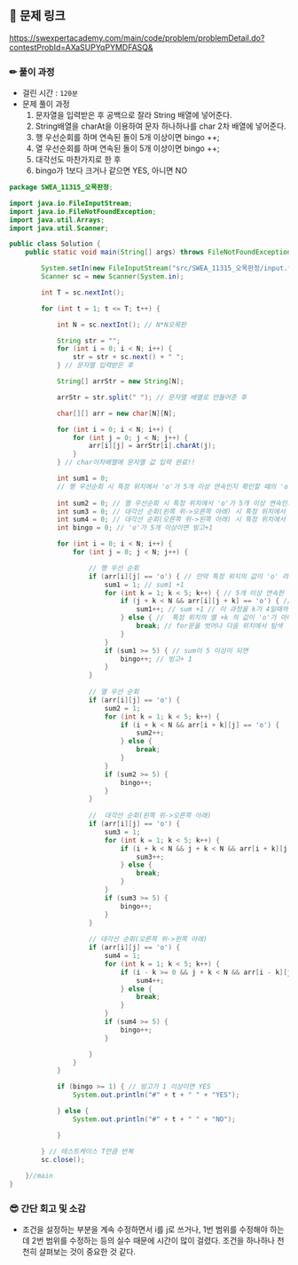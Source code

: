 ## 🔗 문제 링크

https://swexpertacademy.com/main/code/problem/problemDetail.do?contestProbId=AXaSUPYqPYMDFASQ&

### ✏ 풀이 과정
- 걸린 시간 : `120분` 
- 문제 풀이 과정
  1. 문자열을 입력받은 후 공백으로 잘라 String 배열에 넣어준다.
  2. String배열을 charAt을 이용하여 문자 하나하나를 char 2차 배열에 넣어준다.
  3. 행 우선순회를 하며 연속된 돌이 5개 이상이면 bingo ++;
  4. 열 우선순회를 하며 연속된 돌이 5개 이상이면 bingo ++;
  5. 대각선도 마찬가지로 한 후
  6. bingo가 1보다 크거나 같으면 YES, 아니면 NO

```java
package SWEA_11315_오목판정;

import java.io.FileInputStream;
import java.io.FileNotFoundException;
import java.util.Arrays;
import java.util.Scanner;

public class Solution {
	public static void main(String[] args) throws FileNotFoundException {

		System.setIn(new FileInputStream("src/SWEA_11315_오목판정/input.txt"));
		Scanner sc = new Scanner(System.in);

		int T = sc.nextInt();

		for (int t = 1; t <= T; t++) {

			int N = sc.nextInt(); // N*N오목판

			String str = "";
			for (int i = 0; i < N; i++) {
				str = str + sc.next() + " ";
			} // 문자열 입력받은 후

			String[] arrStr = new String[N];

			arrStr = str.split(" "); // 문자열 배열로 만들어준 후

			char[][] arr = new char[N][N];

			for (int i = 0; i < N; i++) {
				for (int j = 0; j < N; j++) {
					arr[i][j] = arrStr[i].charAt(j);
				}
			} // char이차배열에 문자열 값 입력 완료!!

			int sum1 = 0; 
            // 행 우선순회 시 특정 위치에서 'o'가 5개 이상 연속인지 확인할 때의 'o'의 개수
            
			int sum2 = 0; // 열 우선순회 시 특정 위치에서 'o'가 5개 이상 연속인지 확인할 때의 'o'의 개수
			int sum3 = 0; // 대각선 순회(왼쪽 위->오른쪽 아래) 시 특정 위치에서 'o'가 5개 이상 연속인지 확인할 때의 'o'의 개수
			int sum4 = 0; // 대각선 순회(오른쪽 위->왼쪽 아래) 시 특정 위치에서 'o'가 5개 이상 연속인지 확인할 때의 'o'의 개수
			int bingo = 0; // 'o'가 5개 이상이면 빙고+1 

			for (int i = 0; i < N; i++) {
				for (int j = 0; j < N; j++) { 

					// 행 우선 순회
					if (arr[i][j] == 'o') { // 만약 특정 위치의 값이 'o' 라면
						sum1 = 1; // sum1 +1
						for (int k = 1; k < 5; k++) { // 5개 이상 연속한 부분이 있어야 YES이므로
							if (j + k < N && arr[i][j + k] == 'o') { // 특정 위치의 열 +k 의 값이 'o'라면
								sum1++; // sum +1 // 이 과정을 k가 4일때까지 반복
							} else { //  특정 위치의 열 +k 의 값이 'o'가 아니라면
								break; // for문을 벗어나 다음 위치에서 탐색
							}
						}
						if (sum1 >= 5) { // sum이 5 이상이 되면 
							bingo++; // 빙고+ 1
						}
					}
					
					// 열 우선 순회
					if (arr[i][j] == 'o') {
						sum2 = 1;
						for (int k = 1; k < 5; k++) {
							if (i + k < N && arr[i + k][j] == 'o') {
								sum2++;
							} else {
								break;
							}
						}
						if (sum2 >= 5) {
							bingo++;
						}
					}
					
					//  대각선 순회(왼쪽 위->오른쪽 아래)
					if (arr[i][j] == 'o') {
						sum3 = 1;
						for (int k = 1; k < 5; k++) {
							if (i + k < N && j + k < N && arr[i + k][j + k] == 'o') {
								sum3++;
							} else {
								break;
							}
						}
						if (sum3 >= 5) {
							bingo++;
						}
					}
					
					// 대각선 순회(오른쪽 위->왼쪽 아래)
					if (arr[i][j] == 'o') {
						sum4 = 1;
						for (int k = 1; k < 5; k++) {
							if (i - k >= 0 && j + k < N && arr[i - k][j + k] == 'o') {
								sum4++;
							} else {
								break;
							}
						}
						if (sum4 >= 5) {
							bingo++;
						}

					}
				}
			}

			if (bingo >= 1) { // 빙고가 1 이상이면 YES
				System.out.println("#" + t + " " + "YES");

			} else {
				System.out.println("#" + t + " " + "NO");

			}

		} // 테스트케이스 T만큼 반복
		sc.close();
	
	}//main
}

```

### 😎 간단 회고 및 소감

- 조건을 설정하는 부분을 계속 수정하면서 i를 j로 쓰거나, 1번 범위를 수정해야 하는데 2번 범위를 수정하는 등의 실수 때문에 시간이 많이 걸렸다. 조건을 하나하나 천천히 살펴보는 것이 중요한 것 같다.

